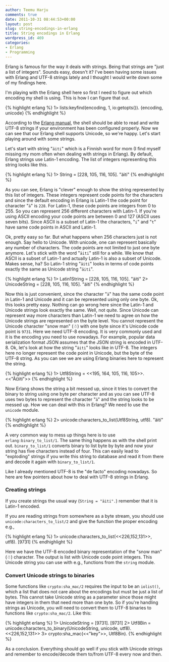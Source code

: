 ```yaml
---
author: Teemu Harju
comments: true
date: 2011-10-31 08:44:53+00:00
layout: post
slug: string-encodings-in-erlang
title: String encodings in Erlang
wordpress_id: 469
categories:
- Erlang
- Programming
---
```


Erlang is famous for the way it deals with strings. Being that strings
are "just a list of integers". Sounds easy, doesn't it? I've been
having some issues with Erlang and UTF-8 strings lately and I thought
I would write down some of my findings here.

I'm playing with the Erlang shell here so first I need to figure out
which encoding my shell is using. This is how I can figure that out.

{% highlight erlang %}
1> lists:keyfind(encoding, 1, io:getopts()).
{encoding, unicode}
{% endhighlight %}

According to the [Erlang
manual](http://www.erlang.org/doc/apps/stdlib/unicode_usage.html#id186711),
the shell should be able to read and write UTF-8 strings if your
environment has been configured properly. Now we can see that our
Erlang shell supports Unicode, so we're happy. Let's start playing
around with some strings.

Let's start with string "`äiti`" which is a Finnish word for mom (I
find myself missing my mom often when dealing with strings in
Erlang). By default, Erlang strings use Latin-1 encoding. The list of
integers representing this string looks like this.

{% highlight erlang %}
1> String = [228, 105, 116, 105].
"äiti"
{% endhighlight %}

As you can see, Erlang is "clever" enough to show the string
represented by this list of integers. These integers represent code
points for the characters and since the default encoding in Erlang is
Latin-1 the code point for character "`ä`" is `228`. For Latin-1,
these code points are integers from 0 to 255. So you can represent 256
different characters with Latin-1. If you're using ASCII encoding your
code points are between 0 and 127 (ASCII uses seven bits). Since ASCII
is a subset of Latin-1 the characters, "`i`" and "`t`" have same code
points in ASCII and Latin-1.

Ok, pretty easy so far. But what happens when 256 characters just is
not enough. Say hello to Unicode. With unicode, one can represent
basically any number of characters. The code points are not limited to
just one byte anymore. Let's stick with the word "`äiti`" still for a
while. We know that ASCII is a subset of Latin-1 and actually Latin-1
is also a subset of Unicode. Makes sense, ha? So Latin-1 string
"`äiti`" looks in terms of code points exactly the same as Unicode
string "`äiti`".

{% highlight erlang %}
1> Latin1String = [228, 105, 116, 105].
"äiti"
2> UnicodeString = [228, 105, 116, 105].
"äiti"
{% endhighlight %}

Now this is just convenient, since the character "`ä`" has the same
code point in Latin-1 and Unicode and it can be represented using only
one byte. Ok, this looks pretty easy. Nothing can go wrong here since
the Latin-1 and Unicode strings look exactly the same. Well, not
quite. Since Unicode can represent way more characters than Latin-1 we
need to agree on how the Unicode strings are represented on the byte
level. You cannot represent the Unicode character "snow man" (☃) with
one byte since it's Unicode code point is `9731`. Here we need UTF-8
encoding. It is very commonly used and it is the encoding you need to
use nowadays. For example, popular data serialization format JSON
assumes that the JSON string is encoded in UTF-8. Ok, let's look at
how the string "`äiti`" looks like in UTF-8. The integers here no
longer represent the code point in Unicode, but the byte of the UTF-8
string. As you can see we are using Erlang binaries here to represent
the string.

{% highlight erlang %}
1> Utf8String = <<195, 164, 105, 116, 105>>.
<<"Ã¤iti">>
{% endhighlight %}

Now Erlang shows the string a bit messed up, since it tries to convert
the binary to string using one byte per character and as you can see
UTF-8 uses two bytes to represent the character "`ä`" and the string
looks to be messed up. How we can deal with this in Erlang? We need to
use the `unicode` module.

{% highlight erlang %}
2> unicode:characters_to_list(Utf8String, utf8).
"äiti"
{% endhighlight %}

A very common way to mess up things here is to use
`erlang:binary_to_list/1`. The same thing happens as with the shell
print out. `binary_to_list/1` converts binary to list byte by byte and
now your string has five characters instead of four. This can easily
lead to "exploding" strings if you write this string to database and
read it from there and decode it again with `binary_to_list/1`.

Like I already mentioned UTF-8 is the "de facto" encoding nowadays. So
here are few pointers about how to deal with UTF-8 strings in Erlang.

### Creating strings

If you create strings the usual way (`String = "äiti".`) remember that
it is Latin-1 encoded.

If you are reading strings from somewhere as a byte stream, you should
use `unicode:characters_to_list/2` and give the function the proper
encoding e.g.,

{% highlight erlang %}
1> unicode:characters_to_list(<<226,152,131>>, utf8).
[9731]
{% endhighlight %}

Here we have the UTF-8 encoded binary representation of the "snow man"
(☃) character. The output is list with Unicode code point
integers. This Unicode string you can use with e.g., functions from
the `string` module.

### Convert Unicode strings to binaries

Some functions like `crypto:sha_mac/2` requires the input to be an
`iolist()`, which a list that does not care about the encodings but
must be just a list of bytes. This cannot take Unicode string as a
parameter since those might have integers in them that need more than
one byte. So if you're handling strings as Unicode, you will need to
convert them to UTF-8 binaries to functions like
`crypto:sha_mac/2`. Like this:

{% highlight erlang %}
1> UnicodeString = [9731].
[9731]
2> Utf8Bin = unicode:characters_to_binary(UnicodeString, unicode, utf8).
<<226,152,131>>
3> crypto:sha_mac(<<"key">>, Utf8Bin).
{% endhighlight %}

As a conclusion. Everything should go well if you stick with Unicode
strings and remember to encode/decode them to/from UTF-8 every now and
then.
